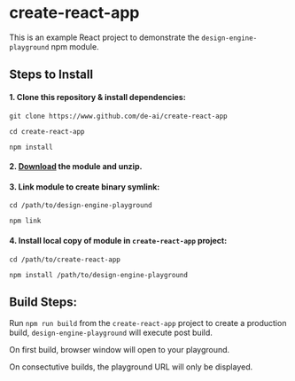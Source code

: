 # create-react-app

This is an example React project to demonstrate the `design-engine-playground` npm module.

## Steps to Install

#### 1. Clone this repository & install dependencies:

`git clone https://www.github.com/de-ai/create-react-app`

`cd create-react-app`

`npm install`

#### 2. [Download](https://github.com/de-ai/design-engine-playground/archive/master.zip) the module and unzip.

#### 3. Link module to create binary symlink:

`cd /path/to/design-engine-playground`

`npm link`

#### 4. Install local copy of module in `create-react-app` project:

`cd /path/to/create-react-app`

`npm install /path/to/design-engine-playground`

## Build Steps:

Run `npm run build` from the `create-react-app` project to create a production build, `design-engine-playground` will execute post build.

On first build, browser window will open to your playground.

On consectutive builds, the playground URL will only be displayed.